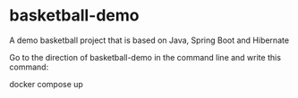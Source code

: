 # basketball-demo
A demo basketball project that is based on Java, Spring Boot and Hibernate

Go to the direction of basketball-demo in the command line and write this command:

<dl>
 <dt>docker compose up</dt>
</dl>
